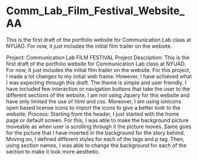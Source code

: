 # Comm_Lab_Film_Festival_Website_AA
 This is the first draft of the portfolio website for Communication Lab class at NYUAD. For now, it just includes the initial film trailer on the website.

Project: Communication Lab FILM FESTIVAL
Project Description: This is the first draft of the portfolio website for Communication Lab class at NYUAD. For now, it just includes the initial film trailer on the website. For this project, I made a lot changes to my initial web frame. However, I have achieved what I was expecting through this draft. The theme is simple and user friendly, I have included few interaction or navigation buttons that take the user to the different sections of the website. I am not using Jquery for this website and have only limited the use of html and css. Moreover, I am using ionicons open based license icons to import the icons to give a better look to the website.
Process: Starting from the header, I just started with the home page or default screen. For this, I was able to make the background picture moveable as when user is scrolling through it the picture moves. Same goes for the picture that I have inserted in the background for the story behind. Moving on, I defined different styles for each of the <h> tags and p tag. Then, using section names, I was able to change the background for each of the section to make it look more aesthetic. 
